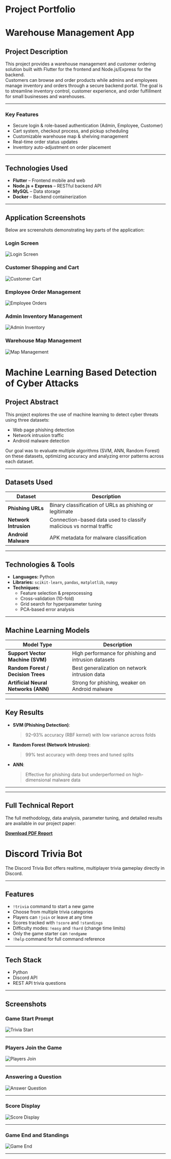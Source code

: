 # Project Portfolio

# Warehouse Management App

## Project Description

This project provides a warehouse management and customer ordering solution built with Flutter for the frontend and Node.js/Express for the backend.  
Customers can browse and order products while admins and employees manage inventory and orders through a secure backend portal.
The goal is to streamline inventory control, customer experience, and order fulfillment for small businesses and warehouses.

---


### Key Features

- Secure login & role-based authentication (Admin, Employee, Customer)
- Cart system, checkout process, and pickup scheduling
- Customizable warehouse map & shelving management
- Real-time order status updates
- Inventory auto-adjustment on order placement

---

## Technologies Used

- **Flutter** – Frontend mobile and web
- **Node.js + Express** – RESTful backend API
- **MySQL** – Data storage
- **Docker** – Backend containerization

---

## Application Screenshots

Below are screenshots demonstrating key parts of the application:

### Login Screen
![Login Screen](Screenshots/login_screen.png)

### Customer Shopping and Cart
![Customer Cart](Screenshots/customer_cart.png)

### Employee Order Management
![Employee Orders](Screenshots/employee_manage_orders.png)

### Admin Inventory Management
![Admin Inventory](Screenshots/admin_inventory_screen.png)

### Warehouse Map Management
![Map Management](Screenshots/warehouse_map.png)







# Machine Learning Based Detection of Cyber Attacks


## Project Abstract

This project explores the use of machine learning to detect cyber threats using three datasets:  
- Web page phishing detection  
- Network intrusion traffic  
- Android malware detection  

Our goal was to evaluate multiple algorithms (SVM, ANN, Random Forest) on these datasets, optimizing accuracy and analyzing error patterns across each dataset.

---

## Datasets Used

| Dataset                     | Description                                                                 |
|-----------------------------|-----------------------------------------------------------------------------|
| **Phishing URLs**           | Binary classification of URLs as phishing or legitimate                     |
| **Network Intrusion**       | Connection-based data used to classify malicious vs normal traffic          |
| **Android Malware**         | APK metadata for malware classification                                     |

---

## Technologies & Tools

- **Languages:** Python
- **Libraries:** `scikit-learn`, `pandas`, `matplotlib`, `numpy`
- **Techniques:**  
  - Feature selection & preprocessing  
  - Cross-validation (10-fold)  
  - Grid search for hyperparameter tuning  
  - PCA-based error analysis

---

##  Machine Learning Models

| Model Type           | Description |
|----------------------|-------------|
| **Support Vector Machine (SVM)** | High performance for phishing and intrusion datasets |
| **Random Forest / Decision Trees** | Best generalization on network intrusion data |
| **Artificial Neural Networks (ANN)** | Strong for phishing, weaker on Android malware |

---

## Key Results

- **SVM (Phishing Detection)**:  
  > 92–93% accuracy (RBF kernel) with low variance across folds  
- **Random Forest (Network Intrusion)**:  
  > 99% test accuracy with deep trees and tuned splits  
- **ANN**:  
  > Effective for phishing data but underperformed on high-dimensional malware data

---


---

## Full Technical Report

The full methodology, data analysis, parameter tuning, and detailed results are available in our project paper:

[**Download PDF Report**](Screenshots/ML_based_detection_of_cyber_attacks.pdf)






#  Discord Trivia Bot

The Discord Trivia Bot offers realtime, multiplayer trivia gameplay directly in Discord.

---

##  Features

- `!trivia` command to start a new game
- Choose from multiple trivia categories
- Players can `!join` or leave at any time
- Scores tracked with `!score` and `!standings`
- Difficulty modes: `!easy` and `!hard` (change time limits)
- Only the game starter can `!endgame`
- `!help` command for full command reference

---

## Tech Stack

- Python 
- Discord API
- REST API trivia questions

---

## Screenshots

### Game Start Prompt
![Trivia Start](Screenshots/Discord%20Trivia%20Bot%201.png)

---

### Players Join the Game
![Players Join](Screenshots/Discord%20Trivia%20Bot%202.png)

---

### Answering a Question
![Answer Question](Screenshots/Discord%20Trivia%20Bot%203.png)

---

### Score Display
![Score Display](Screenshots/Discord%20Trivia%20Bot%204.png)

---

### Game End and Standings
![Game End](Screenshots/Discord%20Trivia%20Bot%205.png)


---




